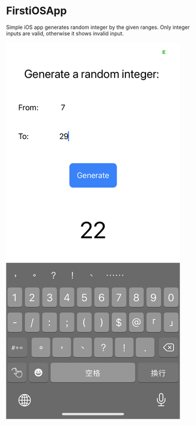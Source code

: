 # FirstiOSApp

Simple iOS app generates random integer by the given ranges. 
Only integer inputs are valid, otherwise it shows invalid input. 

![Screenshot](screenshot.PNG)
